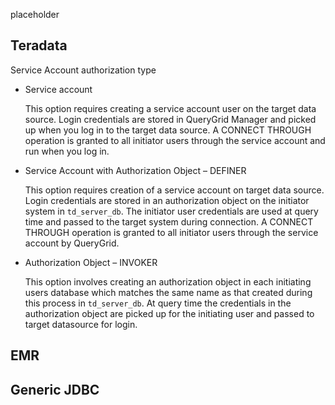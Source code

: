
placeholder

## Teradata


Service Account authorization type

-   Service account

    This option requires creating a service account user on the target data source. Login credentials are stored in QueryGrid Manager and picked up when you log in to the target data source. A CONNECT THROUGH operation is granted to all initiator users through the service account and run when you log in.

-   Service Account with Authorization Object – DEFINER

    This option requires creation of a service account on target data source. Login credentials are stored in an authorization object on the initiator system in `td_server_db`. The initiator user credentials are used at query time and passed to the target system during connection. A CONNECT THROUGH operation is granted to all initiator users through the service account by QueryGrid.

-   Authorization Object – INVOKER

    This option involves creating an authorization object in each initiating users database which matches the same name as that created during this process in `td_server_db`. At query time the credentials in the authorization object are picked up for the initiating user and passed to target datasource for login.


## EMR


## Generic JDBC


